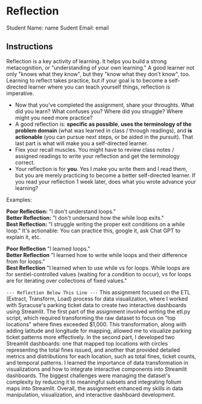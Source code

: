 # Reflection

Student Name:  name
Sudent Email:  email

## Instructions

Reflection is a key activity of learning. It helps you build a strong metacognition, or "understanding of your own learning." A good learner not only "knows what they know", but they "know what they don't know", too. Learning to reflect takes practice, but if your goal is to become a self-directed learner where you can teach yourself things, reflection is imperative.

- Now that you've completed the assignment, share your throughts. What did you learn? What confuses you? Where did you struggle? Where might you need more practice?
- A good reflection is: **specific as possible**,  **uses the terminology of the problem domain** (what was learned in class / through readings), and **is actionable** (you can pursue next steps, or be aided in the pursuit). That last part is what will make you a self-directed learner.
- Flex your recall muscles. You might have to review class notes / assigned readings to write your reflection and get the terminology correct.
- Your reflection is for **you**. Yes I make you write them and I read them, but you are merely practicing to become a better self-directed learner. If you read your reflection 1 week later, does what you wrote advance your learning?

Examples:

**Poor Reflection:**  "I don't understand loops."   
**Better Reflection:** "I don't undersand how the while loop exits."   
**Best Reflection:** "I struggle writing the proper exit conditions on a while loop." It's actionable: You can practice this, google it, ask Chat GPT to explain it, etc. 

**Poor Reflection** "I learned loops."   
**Better Reflection** "I learned how to write while loops and their difference from for loops."   
**Best Reflection** "I learned when to use while vs for loops. While loops are for sentiel-controlled values (waiting for a condition to occur), vs for loops are for iterating over collections of fixed values."

`--- Reflection Below This Line ---`
This assignment focused on the ETL (Extract, Transform, Load) process for data visualization, where I worked with Syracuse's parking ticket data to create two interactive dashboards using Streamlit. The first part of the assignment involved writing the etl.py script, which required transforming the raw dataset to focus on "top locations" where fines exceeded $1,000. This transformation, along with adding latitude and longitude for mapping, allowed me to visualize parking ticket patterns more effectively. In the second part, I developed two Streamlit dashboards: one that mapped top locations with circles representing the total fines issued, and another that provided detailed metrics and distributions for each location, such as total fines, ticket counts, and temporal patterns. I learned the importance of data transformation in visualizations and how to integrate interactive components into Streamlit dashboards. The biggest challenges were managing the dataset's complexity by reducing it to meaningful subsets and integrating folium maps into Streamlit. Overall, the assignment enhanced my skills in data manipulation, visualization, and interactive dashboard development.